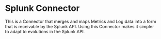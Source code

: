 # Splunk Connector
This is a Connector that merges and maps Metrics and Log data into
a form that is receivable by the Splunk API. Using this Connector
makes it simpler to adapt to evolutions in the Splunk API.